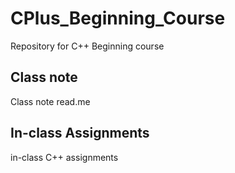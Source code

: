 # CPlus_Beginning_Course
Repository for C++ Beginning course

## Class note
  Class note read.me
  
## In-class Assignments
in-class C++ assignments
